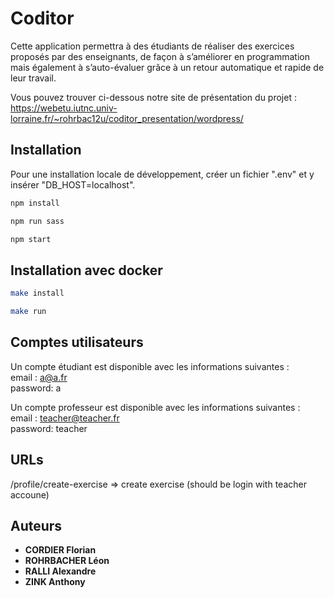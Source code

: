 # Coditor

Cette application permettra à des étudiants de réaliser des exercices proposés par des enseignants, de façon à s’améliorer en programmation mais également à s’auto-évaluer grâce à un retour automatique et rapide de leur travail.

Vous pouvez trouver ci-dessous notre site de présentation du projet :  
https://webetu.iutnc.univ-lorraine.fr/~rohrbac12u/coditor_presentation/wordpress/

## Installation

Pour une installation locale de développement, créer un fichier ".env" et y insérer "DB_HOST=localhost".

```sh
npm install
```

```sh
npm run sass
```

```sh
npm start
```

## Installation avec docker
```sh
make install 
```

```sh
make run 
```

## Comptes utilisateurs

Un compte étudiant est disponible avec les informations suivantes :  
    email : a@a.fr  
    password: a  

Un compte professeur est disponible avec les informations suivantes :  
    email : teacher@teacher.fr  
    password: teacher  

## URLs

/profile/create-exercise => create exercise (should be login with teacher accoune)

## Auteurs
* **CORDIER Florian**
* **ROHRBACHER Léon**
* **RALLI Alexandre**
* **ZINK Anthony**
